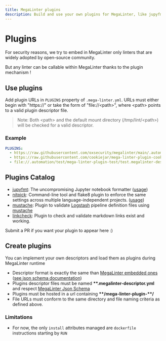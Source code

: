 ```yaml
---
title: MegaLinter plugins
description: Build and use your own plugins for MegaLinter, like jupyfmt, nitpick, mustache and linkcheck
---
```

<!-- markdownlint-disable MD013 -->
<!-- Generated by .automation/build.py, please do not update manually -->
<!-- plugins-section-start -->

# Plugins

For security reasons, we try to embed in MegaLinter only linters that are widely adopted by open-source community.

But any linter can be callable within MegaLinter thanks to the plugin mechanism !

## Use plugins

Add plugin URLs in `PLUGINS` property of `.mega-linter.yml`. URLs must either begin with "https://" or take the form of "file://\<path\>", where \<path\> points to a valid plugin descriptor file.

> Note: Both \<path\> and the default mount directory (/tmp/lint/\<path\>) will be checked for a valid descriptor.

### Example

```yaml
PLUGINS:
  - https://raw.githubusercontent.com/oxsecurity/megalinter/main/.automation/test/mega-linter-plugin-test/test.megalinter-descriptor.yml
  - https://raw.githubusercontent.com/cookiejar/mega-linter-plugin-cookietemple/main/cookietemple.megalinter-descriptor.yml
  - file://.automation/test/mega-linter-plugin-test/test.megalinter-descriptor.yml
```

## Plugins Catalog

* [jupyfmt](https://github.com/kpj/jupyfmt): The uncompromising Jupyter notebook formatter ([usage](https://github.com/kpj/jupyfmt#mega-linter-integration))
* [nitpick](https://github.com/andreoliwa/nitpick): Command-line tool and flake8 plugin to enforce the same settings across multiple language-independent projects. ([usage](https://github.com/andreoliwa/nitpick#run-as-a-megalinter-plugin))
* [mustache](https://github.com/one-acre-fund/mega-linter-plugin-logstash): Plugin to validate [Logstash](https://www.elastic.co/guide/en/logstash/current/configuration.html) pipeline definition files using [mustache](https://github.com/breml/logstash-config)
* [linkcheck](https://github.com/shiranr/linkcheck): Plugin to check and validate markdown links exist and working.

Submit a PR if you want your plugin to appear here :)

## Create plugins

You can implement your own descriptors and load them as plugins during MegaLinter runtime

- Descriptor format is exactly the same than [MegaLinter embedded ones](https://github.com/oxsecurity/megalinter/tree/main/megalinter/descriptors) ([see json schema documentation](https://megalinter.github.io/json-schemas/descriptor.html))
- Plugins descriptor files must be named **\*\*.megalinter-descriptor.yml** and respect [MegaLinter Json Schema](https://github.com/oxsecurity/megalinter/blob/main/megalinter/descriptors/schemas/megalinter-descriptor.jsonschema.json)
- Plugins must be hosted in a url containing **\*\*/mega-linter-plugin-\*\*/**
- File URLs must conform to the same directory and file naming criteria as defined above.

### Limitations

- For now, the only `install` attributes managed are `dockerfile` instructions starting by `RUN`


<!-- plugins-section-end -->
